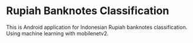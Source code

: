 # Rupiah Banknotes Classification

This is Android application for Indonesian Rupiah banknotes classification.
Using machine learning with mobilenetv2. 
